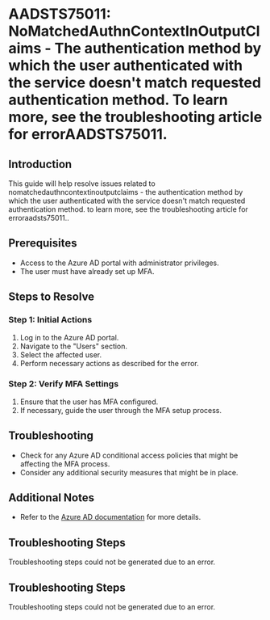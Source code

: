 # AADSTS75011: NoMatchedAuthnContextInOutputClaims - The authentication method by which the user authenticated with the service doesn't match requested authentication method. To learn more, see the troubleshooting article for errorAADSTS75011.

## Introduction

This guide will help resolve issues related to
nomatchedauthncontextinoutputclaims - the authentication method by which the
user authenticated with the service doesn't match requested authentication
method. to learn more, see the troubleshooting article for erroraadsts75011..

## Prerequisites

* Access to the Azure AD portal with administrator privileges.
* The user must have already set up MFA.

## Steps to Resolve

### Step 1: Initial Actions

1. Log in to the Azure AD portal.
2. Navigate to the "Users" section.
3. Select the affected user.
4. Perform necessary actions as described for the error.

### Step 2: Verify MFA Settings

1. Ensure that the user has MFA configured.
2. If necessary, guide the user through the MFA setup process.

## Troubleshooting

* Check for any Azure AD conditional access policies that might be affecting the
  MFA process.
* Consider any additional security measures that might be in place.

## Additional Notes

* Refer to the
  [Azure AD documentation](https://learn.microsoft.com/en-us/azure/active-directory/)
  for more details.

## Troubleshooting Steps

Troubleshooting steps could not be generated due to an error.

## Troubleshooting Steps

Troubleshooting steps could not be generated due to an error.
